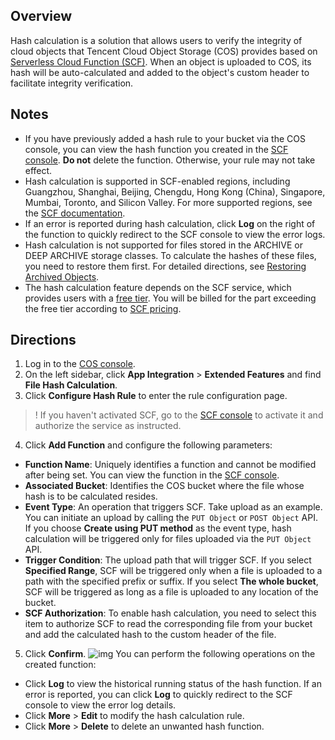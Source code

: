 ## Overview

Hash calculation is a solution that allows users to verify the integrity of cloud objects that Tencent Cloud Object Storage (COS) provides based on [Serverless Cloud Function (SCF)](https://www.tencentcloud.com/document/product/583). When an object is uploaded to COS, its hash will be auto-calculated and added to the object's custom header to facilitate integrity verification.

## Notes


- If you have previously added a hash rule to your bucket via the COS console, you can view the hash function you created in the [SCF console](https://console.cloud.tencent.com/scf/list?rid=1&ns=default). **Do not** delete the function. Otherwise, your rule may not take effect.
- Hash calculation is supported in SCF-enabled regions, including Guangzhou, Shanghai, Beijing, Chengdu, Hong Kong (China), Singapore, Mumbai, Toronto, and Silicon Valley. For more supported regions, see the [SCF documentation](https://www.tencentcloud.com/document/product/583).
- If an error is reported during hash calculation, click **Log** on the right of the function to quickly redirect to the SCF console to view the error logs.
- Hash calculation is not supported for files stored in the ARCHIVE or DEEP ARCHIVE storage classes. To calculate the hashes of these files, you need to restore them first. For detailed directions, see [Restoring Archived Objects](https://intl.cloud.tencent.com/document/product/436/30961).
- The hash calculation feature depends on the SCF service, which provides users with a [free tier](https://intl.cloud.tencent.com/document/product/583/12282). You will be billed for the part exceeding the free tier according to [SCF pricing](https://intl.cloud.tencent.com/document/product/583/12281).

## Directions

1. Log in to the [COS console](https://console.cloud.tencent.com/cos5).
2. On the left sidebar, click **App Integration** > **Extended Features** and find **File Hash Calculation**.
3. Click **Configure Hash Rule** to enter the rule configuration page.
>! If you haven't activated SCF, go to the [SCF console](https://console.cloud.tencent.com/scf) to activate it and authorize the service as instructed.
>
4. Click **Add Function** and configure the following parameters:

 - **Function Name**: Uniquely identifies a function and cannot be modified after being set. You can view the function in the [SCF console](https://console.cloud.tencent.com/scf/list?rid=1&ns=default).
 - **Associated Bucket**: Identifies the COS bucket where the file whose hash is to be calculated resides.
 - **Event Type**: An operation that triggers SCF. Take upload as an example. You can initiate an upload by calling the `PUT Object` or `POST Object` API. If you choose **Create using PUT method** as the event type, hash calculation will be triggered only for files uploaded via the `PUT Object` API.
 - **Trigger Condition**: The upload path that will trigger SCF. If you select **Specified Range**, SCF will be triggered only when a file is uploaded to a path with the specified prefix or suffix. If you select **The whole bucket**, SCF will be triggered as long as a file is uploaded to any location of the bucket.
 - **SCF Authorization**: To enable hash calculation, you need to select this item to authorize SCF to read the corresponding file from your bucket and add the calculated hash to the custom header of the file.
5. Click **Confirm**.
![img](https://qcloudimg.tencent-cloud.cn/raw/9c92852411105dbb48c41fcab36febd1.png)
You can perform the following operations on the created function:
 - Click **Log** to view the historical running status of the hash function. If an error is reported, you can click **Log** to quickly redirect to the SCF console to view the error log details.
 - Click **More** > **Edit** to modify the hash calculation rule.
 - Click **More** > **Delete** to delete an unwanted hash function.
